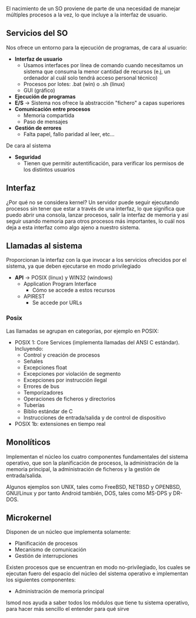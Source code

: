 El nacimiento de un SO proviene de parte de una necesidad de manejar múltiples procesos a la vez, lo que incluye a la interfaz de usuario. 
## Servicios del SO
Nos ofrece un entorno para la ejecución de programas, de cara al usuario:
- **Interfaz de usuario**
	- Usamos interfaces por línea de comando cuando necesitamos un sistema que consuma la menor cantidad de recursos (e.j, un ordenador al cuál solo tendrá acceso personal técnico)
	- Procesos por lotes: .bat (win) o .sh (linux)
	- GUI (gráfico)
- **Ejecución de programas**
- **E/S** -> Sistema nos ofrece la abstracción "fichero" a capas superiores
- **Comunicación entre procesos**
	- Memoria compartida
	- Paso de mensajes
- **Gestión de errores**
	- Falta papel, fallo paridad al leer, etc...

De cara al sistema
- **Seguridad**
	- Tienen que permitir autentificación, para verificar los permisos de los distintos usuarios
## Interfaz
¿Por qué no se considera kernel? Un servidor puede seguir ejecutando procesos sin tener que estar a través de una interfaz, lo que significa que puedo abrir una consola, lanzar procesos, salir la interfaz de memoria y así seguir usando memoria para otros procesos más importantes, lo cuál nos deja a esta interfaz como algo ajeno a nuestro sistema.

## Llamadas al sistema
Proporcionan la interfaz con la que invocar a los servicios ofrecidos por el sistema, ya que deben ejecutarse en modo privilegiado

- **API** -> POSIX (linux) y WIN32 (windows) 
	- Application Program Interface
		- Cómo se accede a estos recursos
	- APIREST
		- Se accede por URLs
	
### Posix
Las llamadas se agrupan en categorías, por ejemplo en POSIX:
- POSIX 1: Core Services (implementa llamadas del ANSI C estándar). Incluyendo:
	- Control y creación de procesos
	- Señales
	- Excepciones float
	- Excepciones por violación de segmento
	- Excepciones por instrucción ilegal
	- Errores de bus
	- Temporizadores
	- Operaciones de ficheros y directorios
	- Tuberías
	- Biblio estándar de C
	- Instrucciones de entrada/salida y de control de dispositivo
- POSIX 1b: extensiones en tiempo real
## Monolíticos
Implementan el núcleo los cuatro componentes fundamentales del sistema operativo, que son la planificación de procesos, la administración de la memoria principal, la administración de ficheros y la gestión de entrada/salida.

Algunos ejemplos son UNIX, tales como FreeBSD, NETBSD y OPENBSD, GNU/Linux y por tanto Android también, DOS, tales como MS-DPS y DR-DOS.
## Microkernel
Disponen de un núcleo que implementa solamente:
- Planificación de procesos
- Mecanismo de comunicación
- Gestión de interrupciones

Existen procesos que se encuentran en modo no-privilegiado, los cuales se ejecutan fuero del espacio del núcleo del sistema operativo e implementan los siguientes componentes:
- Administración de memoria principal

lsmod nos ayuda a saber todos los módulos que tiene tu sistema operativo, para hacer más sencillo el entender para qué sirve 

